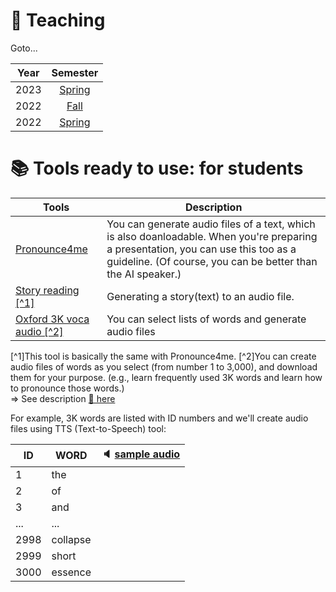 # 📗 Teaching

Goto...  

|Year | Semester |  
|:---:|:---:|  
|2023|[Spring](https://github.com/MK316/Spring2023)
|2022|[Fall](https://github.com/MK316/Fall2022/blob/main/README.md)|  
|2022|[Spring](/S2022.md)|  



# 📚 **Tools ready to use: for students**

| Tools | Description |
|--|--|
|[Pronounce4me](https://github.com/MK316/Spring2023/blob/main/Pronounce4me.ipynb)|You can generate audio files of a text, which is also doanloadable. When you're preparing a presentation, you can use this too as a guideline. (Of course, you can be better than the AI speaker.)|
|[Story reading [^1]](https://github.com/MK316/applications/blob/main/Bedtimestory_tts.ipynb)| Generating a story(text) to an audio file. |
|[Oxford 3K voca audio [^2]](https://github.com/MK316/applications/blob/main/Oxford3K.ipynb)| You can select lists of words and generate audio files|

[^1]This tool is basically the same with Pronounce4me.
[^2]You can create audio files of words as you select (from number 1 to 3,000), and download them for your purpose. (e.g., learn frequently used 3K words and learn how to pronounce those words.)  
=> See description [🔗 here](https://www.oxfordlearnersdictionaries.com/about/wordlists/oxford3000-5000)

For example, 3K words are listed with ID numbers and we'll create audio files using TTS (Text-to-Speech) tool:

| ID | WORD |  🔈 [sample audio](/res/myaudio.mp4)
|---|---|---|    
| 1 | the | |  
| 2 | of | |  
| 3 | and | |  
| ... | ... | |  
| 2998 | collapse | |  
| 2999 | short | |  
| 3000 | essence | |  



